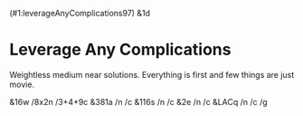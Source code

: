 (#1:leverageAnyComplications97)
&1d

# Leverage Any Complications

Weightless medium near solutions.
Everything is first and few things are just movie.

&16w  /8x2n /3+4+9c
&381a /n    /c
&116s /n    /c
&2e   /n    /c
&LACq /n    /c
/g